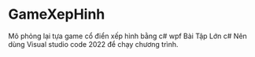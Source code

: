 # GameXepHinh
Mô phỏng lại tựa game cổ điển xếp hình bằng c# wpf
Bài Tập Lớn c#
Nên dùng Visual studio code 2022 để chạy chương trình.

